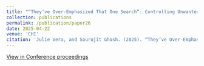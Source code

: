 ```yaml
---
title: "“They’ve Over-Emphasized That One Search”: Controlling Unwanted Content on TikTok’s For You Page"
collection: publications
permalink: /publication/paper26
date: 2025-04-22
venue: 'CHI'
citation: 'Julie Vera, and Sourojit Ghosh. (2025). “They’ve Over-Emphasized That One Search”: Controlling Unwanted Content on TikTok’s For You Page. In Proceedings of the 2025 CHI Conference on Human Factors in Computing Systems. Association for Computing Machinery, New York, NY, USA, Article 221, 1–8. '
---
```

[View in Conference proceedings](https://dl.acm.org/doi/10.1145/3706598.3713666)
